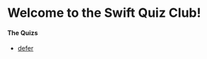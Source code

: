 # Welcome to the Swift Quiz Club!

#### The Quizs
- [defer](https://github.com/gannasong/swift-quiz-club/tree/master/defer)

